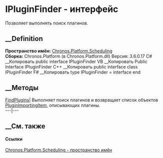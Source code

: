 # IPluginFinder - интерфейс
Позволяет выполнять поиск плагинов.
## __Definition
 **Пространство имён:**
[Chronos.Platform.Scheduling](N_Chronos_Platform_Scheduling.htm)  
 **Сборка:** Chronos.Platform (в Chronos.Platform.dll) Версия: 3.6.0.17
C# __Копировать
     public interface IPluginFinder
VB __Копировать
     Public Interface IPluginFinder
C++ __Копировать
     public interface class IPluginFinder
F# __Копировать
     type IPluginFinder = interface end
##  __Методы
[FindPlugins](M_Chronos_Platform_Scheduling_IPluginFinder_FindPlugins.htm)|
Выполняет поиск плагинов и возвращает список объектов
[PluginImportingItem](T_Chronos_Platform_Scheduling_PluginImportingItem.htm),
описывающих плагины.  
---|---  
## __См. также
#### Ссылки
[Chronos.Platform.Scheduling - пространство
имён](N_Chronos_Platform_Scheduling.htm)
